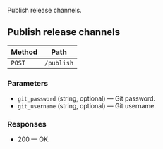 Publish release channels.

## Publish release channels

| Method | Path |
|--------|------|
| `POST` | `/publish` |

### Parameters

* `git_password` (string, optional) — Git password.
* `git_username` (string, optional) — Git username.

### Responses

* 200 — OK.
